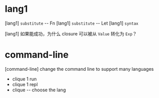# lang1

[lang1] `substitute` -- Fn
[lang1] `substitute` -- Let
[lang1] `syntax`

[lang1] 如果能成功，为什么 closure 可以被从 `Value` 转化为 `Exp`？

# command-line

[command-line] change the command line to support many languages

- clique 1 run
- clique 1 repl
- clique -- choose the lang
